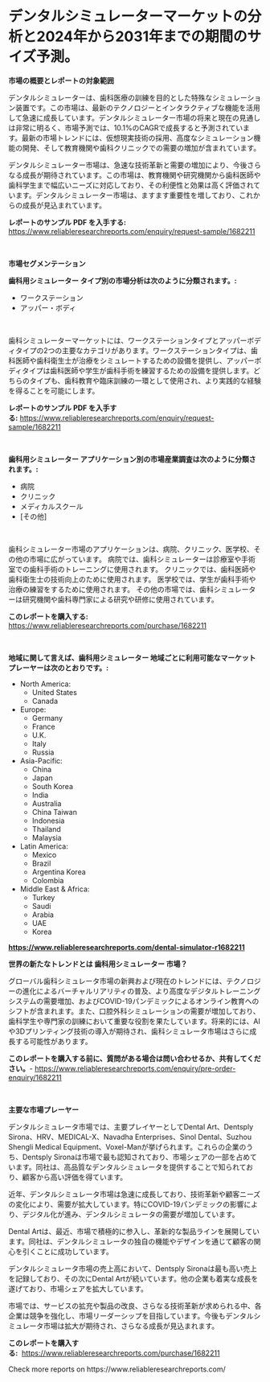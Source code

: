 <p><h1>デンタルシミュレーターマーケットの分析と2024年から2031年までの期間のサイズ予測。</h1></p><p><strong>市場の概要とレポートの対象範囲</strong></p>
<p><p>デンタルシミュレーターは、歯科医療の訓練を目的とした特殊なシミュレーション装置です。この市場は、最新のテクノロジーとインタラクティブな機能を活用して急速に成長しています。デンタルシミュレーター市場の将来と現在の見通しは非常に明るく、市場予測では、10.1%のCAGRで成長すると予測されています。最新の市場トレンドには、仮想現実技術の採用、高度なシミュレーション機能の開発、そして教育機関や歯科クリニックでの需要の増加が含まれています。</p><p>デンタルシミュレーター市場は、急速な技術革新と需要の増加により、今後さらなる成長が期待されています。この市場は、教育機関や研究機関から歯科医師や歯科学生まで幅広いニーズに対応しており、その利便性と効果は高く評価されています。デンタルシミュレーター市場は、ますます重要性を増しており、これからの成長が見込まれています。</p></p>
<p><strong>レポートのサンプル PDF を入手する:</strong> <a href="https://www.reliableresearchreports.com/enquiry/request-sample/1682211">https://www.reliableresearchreports.com/enquiry/request-sample/1682211</a></p>
<p>&nbsp;</p>
<p><strong>市場セグメンテーション</strong></p>
<p><strong>歯科用シミュレーター タイプ別の市場分析は次のように分類されます。:</strong></p>
<p><ul><li>ワークステーション</li><li>アッパー・ボディ</li></ul></p>
<p>&nbsp;</p>
<p><p>歯科シミュレーターマーケットには、ワークステーションタイプとアッパーボディタイプの2つの主要なカテゴリがあります。ワークステーションタイプは、歯科医師や歯科衛生士が治療をシミュレートするための設備を提供し、アッパーボディタイプは歯科医師や学生が歯科手術を練習するための設備を提供します。どちらのタイプも、歯科教育や臨床訓練の一環として使用され、より実践的な経験を得ることを可能にします。</p></p>
<p><strong>レポートのサンプル PDF を入手する:</strong>&nbsp;<a href="https://www.reliableresearchreports.com/enquiry/request-sample/1682211">https://www.reliableresearchreports.com/enquiry/request-sample/1682211</a></p>
<p>&nbsp;</p>
<p><strong> 歯科用シミュレーター アプリケーション別の市場産業調査は次のように分類されます。:</strong></p>
<p><ul><li>病院</li><li>クリニック</li><li>メディカルスクール</li><li>[その他]</li></ul></p>
<p>&nbsp;</p>
<p><p>歯科シミュレーター市場のアプリケーションは、病院、クリニック、医学校、その他の市場に広がっています。 病院では、歯科シミュレーターは診療室や手術室での歯科手術のトレーニングに使用されます。 クリニックでは、歯科医師や歯科衛生士の技術向上のために使用されます。 医学校では、学生が歯科手術や治療の練習をするために使用されます。 その他の市場では、歯科シミュレーターは研究機関や歯科専門家による研究や研修に使用されています。</p></p>
<p><strong>このレポートを購入する:</strong>&nbsp; <a href="https://www.reliableresearchreports.com/purchase/1682211">https://www.reliableresearchreports.com/purchase/1682211</a></p>
<p>&nbsp;</p>
<p><strong>地域に関して言えば、歯科用シミュレーター 地域ごとに利用可能なマーケットプレーヤーは次のとおりです。:</strong></p>
<p><ul>
    <li>
        North America:
        <ul>
            <li>United States</li>
            <li>Canada</li>
        </ul>
    </li>
    <li>
        Europe:
        <ul>
            <li>Germany</li>
            <li>France</li>
            <li>U.K.</li>
            <li>Italy</li>
            <li>Russia</li>
        </ul>
    </li>
    <li>
        Asia-Pacific:
        <ul>
            <li>China</li>
            <li>Japan</li>
            <li>South Korea</li>
            <li>India</li>
            <li>Australia</li>
            <li>China Taiwan</li>
            <li>Indonesia</li>
            <li>Thailand</li>
            <li>Malaysia</li>
        </ul>
    </li>
    <li>
        Latin America:
        <ul>
            <li>Mexico</li>
            <li>Brazil</li>
            <li>Argentina Korea</li>
            <li>Colombia</li>
        </ul>
    </li>
    <li>
        Middle East & Africa:
        <ul>
            <li>Turkey</li>
            <li>Saudi</li>
            <li>Arabia</li>
            <li>UAE</li>
            <li>Korea</li>
        </ul>
    </li>
    </ul></p>
<p><strong><a href="https://www.reliableresearchreports.com/dental-simulator-r1682211">https://www.reliableresearchreports.com/dental-simulator-r1682211</a></strong>&nbsp;</p>
<p><strong>世界の新たなトレンドとは 歯科用シミュレーター 市場？</strong></p>
<p><p>グローバル歯科シミュレータ市場の新興および現在のトレンドには、テクノロジーの進化によるバーチャルリアリティの普及、より高度なデジタルトレーニングシステムの需要増加、およびCOVID-19パンデミックによるオンライン教育へのシフトが含まれます。また、口腔外科シミュレーションの需要が増加しており、歯科学生や専門家の訓練において重要な役割を果たしています。将来的には、AIや3Dプリンティング技術の導入が期待され、歯科シミュレータ市場はさらに成長する可能性があります。</p></p>
<p><strong>このレポートを購入する前に、質問がある場合は問い合わせるか、共有してください。</strong>- <a href="https://www.reliableresearchreports.com/enquiry/pre-order-enquiry/1682211">https://www.reliableresearchreports.com/enquiry/pre-order-enquiry/1682211</a></p>
<p>&nbsp;</p>
<p><strong>主要な市場プレーヤー</strong></p>
<p><p>デンタルシミュレータ市場では、主要プレイヤーとしてDental Art、Dentsply Sirona、HRV、MEDICAL-X、Navadha Enterprises、Sinol Dental、Suzhou Shengli Medical Equipment、Voxel-Manが挙げられます。これらの企業のうち、Dentsply Sironaは市場で最も認知されており、市場シェアの一部を占めています。同社は、高品質なデンタルシミュレータを提供することで知られており、顧客から高い評価を得ています。</p><p>近年、デンタルシミュレータ市場は急速に成長しており、技術革新や顧客ニーズの変化により、需要が拡大しています。特にCOVID-19パンデミックの影響により、デジタル化が進み、デンタルシミュレータの需要が増加しています。</p><p>Dental Artは、最近、市場で積極的に参入し、革新的な製品ラインを展開しています。同社は、デンタルシミュレータの独自の機能やデザインを通じて顧客の関心を引くことに成功しています。</p><p>デンタルシミュレータ市場の売上高において、Dentsply Sironaは最も高い売上を記録しており、その次にDental Artが続いています。他の企業も着実な成長を遂げており、市場シェアを拡大しています。</p><p>市場では、サービスの拡充や製品の改良、さらなる技術革新が求められる中、各企業は競争を強化し、市場リーダーシップを目指しています。今後もデンタルシミュレータ市場は拡大が期待され、さらなる成長が見込まれます。</p></p>
<p><strong>このレポートを購入する:</strong>&nbsp;&nbsp;<a href="https://www.reliableresearchreports.com/purchase/1682211">https://www.reliableresearchreports.com/purchase/1682211</a></p>
<p>Check more reports on https://www.reliableresearchreports.com/</p>